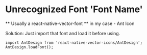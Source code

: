 # Unrecognized Font 'Font Name' 
** Usually a react-native-vector-font **
in my case - Ant Icon

Solution: Just import that font and load it before using.

```
import AntDesign from 'react-native-vector-icons/AntDesign';
AntDesign.loadFont(); 
```